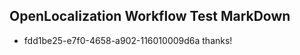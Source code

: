 ## OpenLocalization Workflow Test MarkDown
* fdd1be25-e7f0-4658-a902-116010009d6a thanks!

<!--HONumber=Aug16_HO4-->



